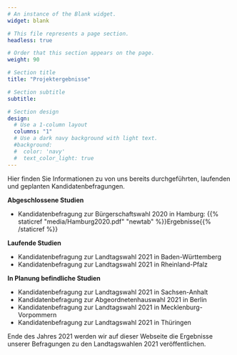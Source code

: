 ```yaml
---
# An instance of the Blank widget.
widget: blank

# This file represents a page section.
headless: true

# Order that this section appears on the page.
weight: 90

# Section title
title: "Projektergebnisse"

# Section subtitle
subtitle:

# Section design
design:
  # Use a 1-column layout
  columns: "1"
  # Use a dark navy background with light text.
  #background:
  #  color: 'navy'
  #  text_color_light: true
---
```


Hier finden Sie Informationen zu von uns bereits durchgeführten, laufenden und geplanten Kandidatenbefragungen.

**Abgeschlossene Studien**

* Kandidatenbefragung zur Bürgerschaftswahl 2020 in Hamburg: {{% staticref "media/Hamburg2020.pdf" "newtab" %}}Ergebnisse{{% /staticref %}}

**Laufende Studien**
* Kandidatenbefragung zur Landtagswahl 2021 in Baden-Württemberg
* Kandidatenbefragung zur Landtagswahl 2021 in Rheinland-Pfalz

**In Planung befindliche Studien**
* Kandidatenbefragung zur Landtagswahl 2021 in Sachsen-Anhalt
* Kandidatenbefragung zur Abgeordnetenhauswahl 2021 in Berlin
* Kandidatenbefragung zur Landtagswahl 2021 in Mecklenburg-Vorpommern
* Kandidatenbefragung zur Landtagswahl 2021 in Thüringen


Ende des Jahres 2021 werden wir auf dieser Webseite die Ergebnisse unserer Befragungen zu den Landtagswahlen 2021 veröffentlichen.
